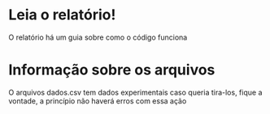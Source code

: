 # Leia o relatório!
O relatório há um guia sobre como o código funciona

# Informação sobre os arquivos
O arquivos dados.csv tem dados experimentais caso queria tira-los, fique a vontade, a princípio não haverá erros com essa ação
